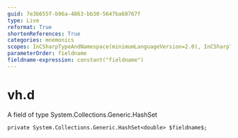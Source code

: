 ```yaml
---
guid: 7e3b655f-b96a-4863-bb30-5647ba68767f
type: Live
reformat: True
shortenReferences: True
categories: mnemonics
scopes: InCSharpTypeAndNamespace(minimumLanguageVersion=2.0), InCSharpTypeMember(minimumLanguageVersion=2.0)
parameterOrder: fieldname
fieldname-expression: constant("fieldname")
---
```


# vh.d

A field of type System.Collections.Generic.HashSet<double>

```
private System.Collections.Generic.HashSet<double> $fieldname$;
```
